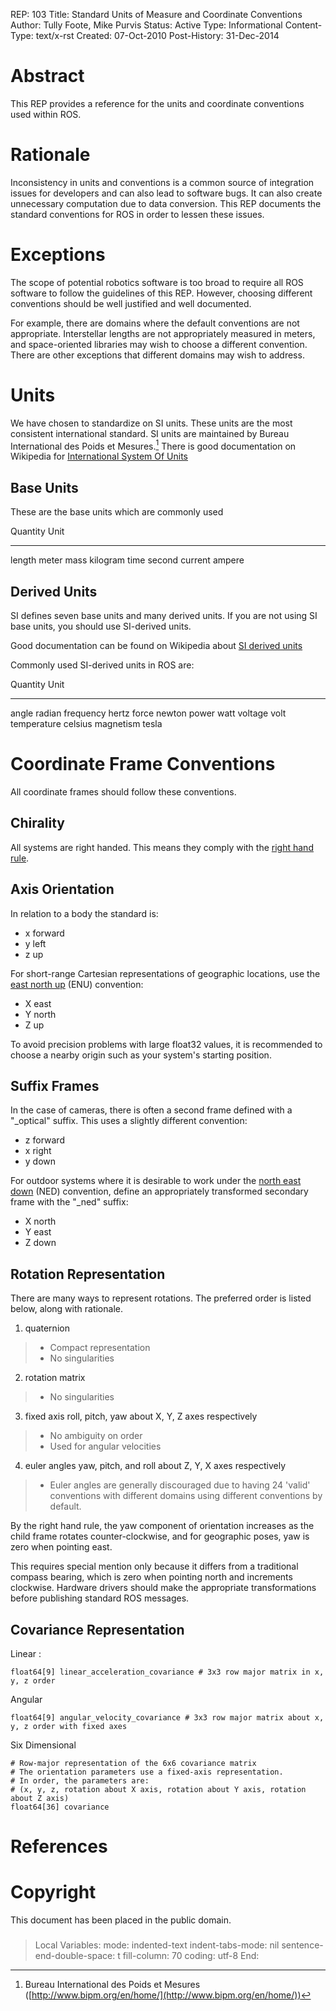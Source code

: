 REP: 103 Title: Standard Units of Measure and Coordinate Conventions Author: Tully Foote, Mike Purvis Status: Active Type: Informational Content-Type: text/x-rst Created: 07-Oct-2010 Post-History: 31-Dec-2014

# Abstract

This REP provides a reference for the units and coordinate conventions used within ROS.

# Rationale

Inconsistency in units and conventions is a common source of integration issues for developers and can also lead to software bugs. It can also create unnecessary computation due to data conversion. This REP documents the standard conventions for ROS in order to lessen these issues.

# Exceptions

The scope of potential robotics software is too broad to require all ROS software to follow the guidelines of this REP. However, choosing different conventions should be well justified and well documented.

For example, there are domains where the default conventions are not appropriate. Interstellar lengths are not appropriately measured in meters, and space-oriented libraries may wish to choose a different convention. There are other exceptions that different domains may wish to address.

# Units

We have chosen to standardize on SI units. These units are the most consistent international standard. SI units are maintained by Bureau International des Poids et Mesures.[^1] There is good documentation on Wikipedia for [International System Of Units](http://en.wikipedia.org/wiki/International_System_of_Units)

## Base Units

These are the base units which are commonly used

Quantity   Unit

---

length     meter
mass       kilogram
time       second
current    ampere

## Derived Units

SI defines seven base units and many derived units. If you are not using SI base units, you should use SI-derived units.

Good documentation can be found on Wikipedia about [SI derived units](http://en.wikipedia.org/wiki/SI_derived_units)

Commonly used SI-derived units in ROS are:

Quantity      Unit

---

angle         radian
frequency     hertz
force         newton
power         watt
voltage       volt
temperature   celsius
magnetism     tesla

# Coordinate Frame Conventions

All coordinate frames should follow these conventions.

## Chirality

All systems are right handed. This means they comply with the [right hand rule](http://en.wikipedia.org/wiki/Right-hand_rule).

## Axis Orientation

In relation to a body the standard is:

- x forward
- y left
- z up

For short-range Cartesian representations of geographic locations, use the [east north up](http://en.wikipedia.org/wiki/Geodetic_datum#Local_east.2C_north.2C_up_.28ENU.29_coordinates) (ENU) convention:

- X east
- Y north
- Z up

To avoid precision problems with large float32 values, it is recommended to choose a nearby origin such as your system\'s starting position.

## Suffix Frames

In the case of cameras, there is often a second frame defined with a \"\_optical\" suffix. This uses a slightly different convention:

- z forward
- x right
- y down

For outdoor systems where it is desirable to work under the [north east down](http://en.wikipedia.org/wiki/North_east_down) (NED) convention, define an appropriately transformed secondary frame with the \"\_ned\" suffix:

- X north
- Y east
- Z down

## Rotation Representation

There are many ways to represent rotations. The preferred order is listed below, along with rationale.

1. quaternion

> - Compact representation
> - No singularities

2. rotation matrix

> - No singularities

3. fixed axis roll, pitch, yaw about X, Y, Z axes respectively

> - No ambiguity on order
> - Used for angular velocities

4. euler angles yaw, pitch, and roll about Z, Y, X axes respectively

> - Euler angles are generally discouraged due to having 24 \'valid\' conventions with different domains using different conventions by default.

By the right hand rule, the yaw component of orientation increases as the child frame rotates counter-clockwise, and for geographic poses, yaw is zero when pointing east.

This requires special mention only because it differs from a traditional compass bearing, which is zero when pointing north and increments clockwise. Hardware drivers should make the appropriate transformations before publishing standard ROS messages.

## Covariance Representation

Linear :

```
float64[9] linear_acceleration_covariance # 3x3 row major matrix in x, y, z order
```

Angular

```
float64[9] angular_velocity_covariance # 3x3 row major matrix about x, y, z order with fixed axes
```

Six Dimensional

```
# Row-major representation of the 6x6 covariance matrix
# The orientation parameters use a fixed-axis representation.
# In order, the parameters are:
# (x, y, z, rotation about X axis, rotation about Y axis, rotation about Z axis)
float64[36] covariance
```

# References

# Copyright

This document has been placed in the public domain.

### 

> Local Variables: mode: indented-text indent-tabs-mode: nil sentence-end-double-space: t fill-column: 70 coding: utf-8 End:

[^1]: Bureau International des Poids et Mesures ([http://www.bipm.org/en/home/](http://www.bipm.org/en/home/))
